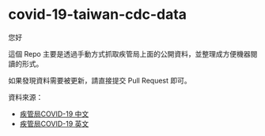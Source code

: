 # covid-19-taiwan-cdc-data
您好

這個 Repo 主要是透過手動方式抓取疾管局上面的公開資料，並整理成方便機器閱讀的形式。

如果發現資料需要被更新，請直接提交 Pull Request 即可。

資料來源：

* [疾管局COVID-19 中文](https://sites.google.com/cdc.gov.tw/2019ncov/taiwan?authuser=1)
* [疾管局COVID-19 英文](https://sites.google.com/cdc.gov.tw/2019ncov/taiwan?authuser=1)

